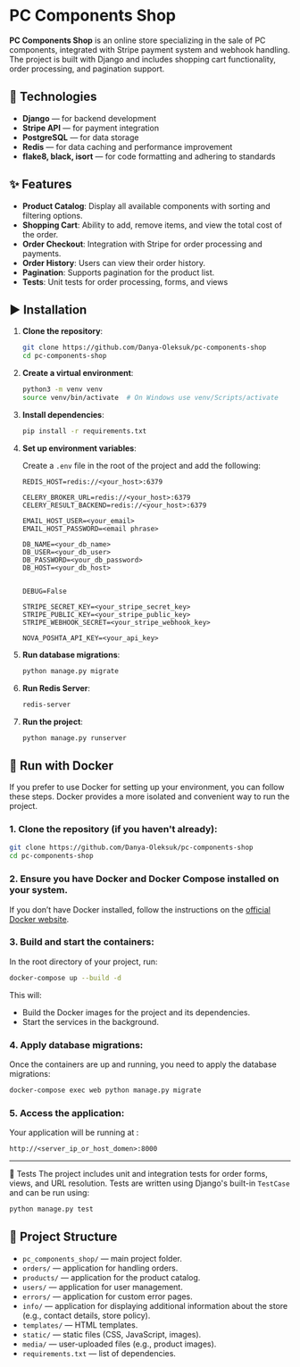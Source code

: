 
# PC Components Shop

**PC Components Shop** is an online store specializing in the sale of PC components, integrated with Stripe payment system and webhook handling. The project is built with Django and includes shopping cart functionality, order processing, and pagination support.

## 🔧 Technologies

- **Django** — for backend development
- **Stripe API** — for payment integration
- **PostgreSQL** — for data storage
- **Redis** — for data caching and performance improvement
- **flake8, black, isort** — for code formatting and adhering to standards


## ✨ Features

- **Product Catalog**: Display all available components with sorting and filtering options.
- **Shopping Cart**: Ability to add, remove items, and view the total cost of the order.
- **Order Checkout**: Integration with Stripe for order processing and payments.
- **Order History**: Users can view their order history.
- **Pagination**: Supports pagination for the product list.
- **Tests**: Unit tests for order processing, forms, and views

## ▶️ Installation

1. **Clone the repository**:
   ```bash
   git clone https://github.com/Danya-Oleksuk/pc-components-shop
   cd pc-components-shop
   ```

2. **Create a virtual environment**:
   ```bash
   python3 -m venv venv
   source venv/bin/activate  # On Windows use venv/Scripts/activate
   ```

3. **Install dependencies**:
   ```bash
   pip install -r requirements.txt
   ```

4. **Set up environment variables**:

   Create a `.env` file in the root of the project and add the following:

   ```env
   REDIS_HOST=redis://<your_host>:6379

   CELERY_BROKER_URL=redis://<your_host>:6379
   CELERY_RESULT_BACKEND=redis://<your_host>:6379
    
   EMAIL_HOST_USER=<your_email>
   EMAIL_HOST_PASSWORD=<email phrase>
    
   DB_NAME=<your_db_name>
   DB_USER=<your_db_user>
   DB_PASSWORD=<your_db_password>
   DB_HOST=<your_db_host>

   
   DEBUG=False
   
   STRIPE_SECRET_KEY=<your_stripe_secret_key>
   STRIPE_PUBLIC_KEY=<your_stripe_public_key>
   STRIPE_WEBHOOK_SECRET=<your_stripe_webhook_key>

   NOVA_POSHTA_API_KEY=<your_api_key>
   ```

5. **Run database migrations**:
   ```bash
   python manage.py migrate
   ```
   
6. **Run Redis Server**:
   ```bash
   redis-server
   ```
   
7. **Run the project**:
   ```bash
   python manage.py runserver
   ```


## 🚀 **Run with Docker**

If you prefer to use Docker for setting up your environment, you can follow these steps. Docker provides a more isolated and convenient way to run the project.

### 1. Clone the repository (if you haven't already):

```bash
git clone https://github.com/Danya-Oleksuk/pc-components-shop
cd pc-components-shop
```

### 2. Ensure you have Docker and Docker Compose installed on your system.

If you don’t have Docker installed, follow the instructions on the [official Docker website](https://www.docker.com/get-started).

### 3. Build and start the containers:

In the root directory of your project, run:

```bash
docker-compose up --build -d
```

This will:

- Build the Docker images for the project and its dependencies.
- Start the services in the background.

### 4. Apply database migrations:

Once the containers are up and running, you need to apply the database migrations:

```bash
docker-compose exec web python manage.py migrate
```

### 5. Access the application:

Your application will be running at :

```
http://<server_ip_or_host_domen>:8000
```
---
   
🧪 Tests
The project includes unit and integration tests for order forms, views, and URL resolution. Tests are written using Django's built-in `TestCase` and can be run using:

```bash
python manage.py test
   ```

## 📁 Project Structure

- `pc_components_shop/` — main project folder.
- `orders/` — application for handling orders.
- `products/` — application for the product catalog.
- `users/` — application for user management.
- `errors/` — application for сustom error pages.
- `info/` — application for displaying additional information about the store (e.g., contact details, store policy).
- `templates/` — HTML templates.
- `static/` — static files (CSS, JavaScript, images).
- `media/` — user-uploaded files (e.g., product images).
- `requirements.txt` — list of dependencies.
